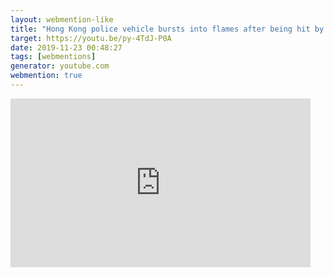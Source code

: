 ```yaml
---
layout: webmention-like
title: "Hong Kong police vehicle bursts into flames after being hit by Molotov cocktail"
target: https://youtu.be/py-4TdJ-P0A
date: 2019-11-23 00:48:27
tags: [webmentions]
generator: youtube.com
webmention: true
---
```







<div style="width: 480px; height: 270px; overflow: hidden; position: relative;"><iframe frameborder="0" scrolling="no" seamless="seamless" webkitallowfullscreen="webkitAllowFullScreen" mozallowfullscreen="mozallowfullscreen" allowfullscreen="allowfullscreen" id="okplayer" width="480" height="270" src="http://youtube.com/embed/py-4TdJ-P0A" style="position: absolute; top: 0px; left: 0px; width: 480px; height: 270px;"></iframe></div>
